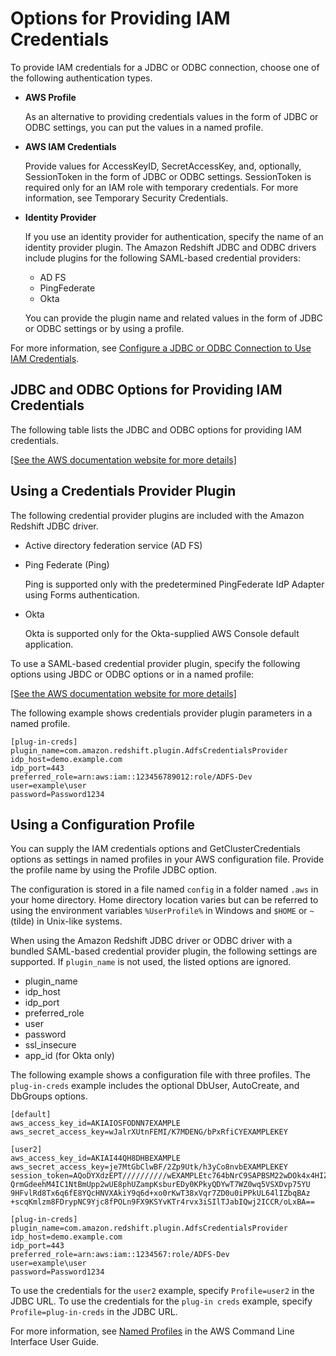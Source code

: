 # Options for Providing IAM Credentials<a name="options-for-providing-iam-credentials"></a>

To provide IAM credentials for a JDBC or ODBC connection, choose one of the following authentication types\.
+ **AWS Profile** 

  As an alternative to providing credentials values in the form of JDBC or ODBC settings, you can put the values in a named profile\. 
+ **AWS IAM Credentials**

  Provide values for AccessKeyID, SecretAccessKey, and, optionally, SessionToken in the form of JDBC or ODBC settings\. SessionToken is required only for an IAM role with temporary credentials\. For more information, see Temporary Security Credentials\. 
+ **Identity Provider** 

  If you use an identity provider for authentication, specify the name of an identity provider plugin\. The Amazon Redshift JDBC and ODBC drivers include plugins for the following SAML\-based credential providers: 
  + AD FS
  + PingFederate
  + Okta

  You can provide the plugin name and related values in the form of JDBC or ODBC settings or by using a profile\. 

For more information, see [Configure a JDBC or ODBC Connection to Use IAM Credentials](generating-iam-credentials-configure-jdbc-odbc.md)\.

## JDBC and ODBC Options for Providing IAM Credentials<a name="jdbc-options-for-providing-iam-credentials"></a>

The following table lists the JDBC and ODBC options for providing IAM credentials\.

[\[See the AWS documentation website for more details\]](http://docs.aws.amazon.com/redshift/latest/mgmt/options-for-providing-iam-credentials.html)

## Using a Credentials Provider Plugin<a name="using-credentials-provider-plugin"></a>

The following credential provider plugins are included with the Amazon Redshift JDBC driver\.
+ Active directory federation service \(AD FS\) 
+ Ping Federate \(Ping\) 

  Ping is supported only with the predetermined PingFederate IdP Adapter using Forms authentication\. 
+ Okta 

  Okta is supported only for the Okta\-supplied AWS Console default application\. 

 To use a SAML\-based credential provider plugin, specify the following options using JBDC or ODBC options or in a named profile: 

[\[See the AWS documentation website for more details\]](http://docs.aws.amazon.com/redshift/latest/mgmt/options-for-providing-iam-credentials.html)

The following example shows credentials provider plugin parameters in a named profile\.

```
[plug-in-creds]
plugin_name=com.amazon.redshift.plugin.AdfsCredentialsProvider
idp_host=demo.example.com
idp_port=443  
preferred_role=arn:aws:iam::123456789012:role/ADFS-Dev
user=example\user
password=Password1234
```

## Using a Configuration Profile<a name="using-configuration-profile"></a>

You can supply the IAM credentials options and GetClusterCredentials options as settings in named profiles in your AWS configuration file\. Provide the profile name by using the Profile JDBC option\. 

The configuration is stored in a file named `config` in a folder named `.aws` in your home directory\. Home directory location varies but can be referred to using the environment variables `%UserProfile%` in Windows and `$HOME` or `~` \(tilde\) in Unix\-like systems\.

When using the Amazon Redshift JDBC driver or ODBC driver with a bundled SAML\-based credential provider plugin, the following settings are supported\. If `plugin_name` is not used, the listed options are ignored\.
+ plugin\_name 
+ idp\_host 
+ idp\_port 
+ preferred\_role 
+ user 
+ password 
+ ssl\_insecure 
+ app\_id \(for Okta only\)

The following example shows a configuration file with three profiles\. The `plug-in-creds` example includes the optional DbUser, AutoCreate, and DbGroups options\.

```
[default]
aws_access_key_id=AKIAIOSFODNN7EXAMPLE
aws_secret_access_key=wJalrXUtnFEMI/K7MDENG/bPxRfiCYEXAMPLEKEY

[user2]
aws_access_key_id=AKIAI44QH8DHBEXAMPLE
aws_secret_access_key=je7MtGbClwBF/2Zp9Utk/h3yCo8nvbEXAMPLEKEY
session_token=AQoDYXdzEPT//////////wEXAMPLEtc764bNrC9SAPBSM22wDOk4x4HIZ8j4FZTwdQWLWsKWHGBuFqwAeMicRXmxfpSPfIeoIYRqTflfKD8YUuwthAx7mSEI/qkPpKPi/kMcGd
QrmGdeehM4IC1NtBmUpp2wUE8phUZampKsburEDy0KPkyQDYwT7WZ0wq5VSXDvp75YU
9HFvlRd8Tx6q6fE8YQcHNVXAkiY9q6d+xo0rKwT38xVqr7ZD0u0iPPkUL64lIZbqBAz
+scqKmlzm8FDrypNC9Yjc8fPOLn9FX9KSYvKTr4rvx3iSIlTJabIQwj2ICCR/oLxBA==

[plug-in-creds]
plugin_name=com.amazon.redshift.plugin.AdfsCredentialsProvider
idp_host=demo.example.com
idp_port=443
preferred_role=arn:aws:iam::1234567:role/ADFS-Dev
user=example\user
password=Password1234
```

To use the credentials for the `user2` example, specify `Profile=user2` in the JDBC URL\. To use the credentials for the `plug-in creds` example, specify `Profile=plug-in-creds` in the JDBC URL\. 

For more information, see [Named Profiles](https://docs.aws.amazon.com/cli/latest/userguide/cli-multiple-profiles.html) in the AWS Command Line Interface User Guide\. 